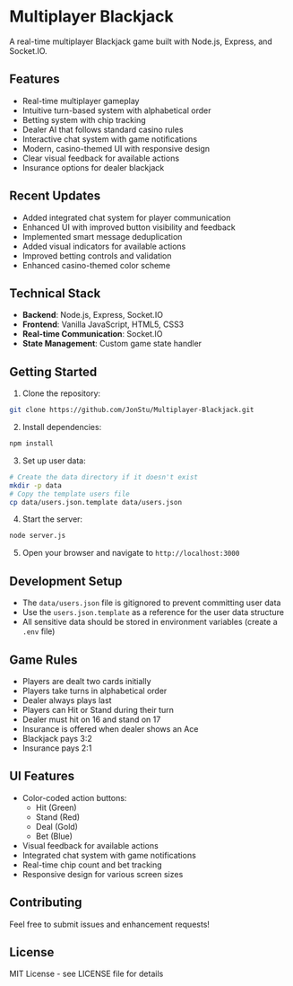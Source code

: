 # Multiplayer Blackjack

A real-time multiplayer Blackjack game built with Node.js, Express, and Socket.IO.

## Features

- Real-time multiplayer gameplay
- Intuitive turn-based system with alphabetical order
- Betting system with chip tracking
- Dealer AI that follows standard casino rules
- Interactive chat system with game notifications
- Modern, casino-themed UI with responsive design
- Clear visual feedback for available actions
- Insurance options for dealer blackjack

## Recent Updates

- Added integrated chat system for player communication
- Enhanced UI with improved button visibility and feedback
- Implemented smart message deduplication
- Added visual indicators for available actions
- Improved betting controls and validation
- Enhanced casino-themed color scheme

## Technical Stack

- **Backend**: Node.js, Express, Socket.IO
- **Frontend**: Vanilla JavaScript, HTML5, CSS3
- **Real-time Communication**: Socket.IO
- **State Management**: Custom game state handler

## Getting Started

1. Clone the repository:
```bash
git clone https://github.com/JonStu/Multiplayer-Blackjack.git
```

2. Install dependencies:
```bash
npm install
```

3. Set up user data:
```bash
# Create the data directory if it doesn't exist
mkdir -p data
# Copy the template users file
cp data/users.json.template data/users.json
```

4. Start the server:
```bash
node server.js
```

5. Open your browser and navigate to `http://localhost:3000`

## Development Setup

- The `data/users.json` file is gitignored to prevent committing user data
- Use the `users.json.template` as a reference for the user data structure
- All sensitive data should be stored in environment variables (create a `.env` file)

## Game Rules

- Players are dealt two cards initially
- Players take turns in alphabetical order
- Dealer always plays last
- Players can Hit or Stand during their turn
- Dealer must hit on 16 and stand on 17
- Insurance is offered when dealer shows an Ace
- Blackjack pays 3:2
- Insurance pays 2:1

## UI Features

- Color-coded action buttons:
  - Hit (Green)
  - Stand (Red)
  - Deal (Gold)
  - Bet (Blue)
- Visual feedback for available actions
- Integrated chat system with game notifications
- Real-time chip count and bet tracking
- Responsive design for various screen sizes

## Contributing

Feel free to submit issues and enhancement requests!

## License

MIT License - see LICENSE file for details
